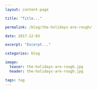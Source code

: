```yaml
---
layout: content-page

title: "Title..."

permalink: /blog/the-holidays-are-rough/

date: 2017-12-03

excerpt: "Excerpt..."

categories: blog

image:
  teaser: the-holidays-are-rough.jpg
  header: the-holidays-are-rough.jpg

tags: tag
---
```


